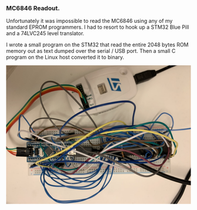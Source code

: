 ### MC6846 Readout.

Unfortunately it was impossible to read the MC6846 using any of my standard EPROM programmers. I had to resort to hook up a STM32 Blue Pill
and a 74LVC245 level translator.

I wrote a small program on the STM32 that read the entire 2048 bytes ROM memory out as text dumped over the serial / USB port.
Then a small C program on the Linux host converted it to binary.

![Blue pill and MC6846 hookup](https://raw.githubusercontent.com/MattisLind/alfaskop_emu/master/pics/mc6846readout.jpg)

